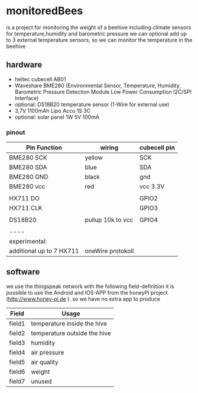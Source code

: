 # monitoredBees 
is a project for monitoring the weight of a beehive including climate sensors for temperature,humidity and barometric pressure 
we can optional add up to 3 external temperature sensors, so we can monitor the temperature in the beehive

## hardware
- heltec cubecell AB01 
- Waveshare BME280 (Environmental Sensor, Temperature, Humidity, Barometric Pressure Detection Module Low Power Consumption I2C/SPI Interface)
- optional:  DS18B20 temperature sensor (1-Wire for external use) 
- 3,7V 1100mAh Lipo Accu 1S 3C
- optional: solar panel 1W 5V 100mA

### pinout

|Pin Function |  wiring | cubecell pin |
|----|----|----|
|BME280 SCK | yellow | SCK |
|BME280 SDA | blue | SDA |
|BME280 GND | black | gnd |
|BME280 vcc | red | vcc 3.3V |
|    |    |    |
|HX711 DO|   |  GPIO2 |
|HX711 CLK|   |  GPIO3 |
|    |    |    |
| DS18B20 | pullup 10k to vcc | GPIO4 |
|    |    |    |
|----|
| experimental: |
|additional up to 7 HX711| oneWire protokoll| |
## software
we use the thingspeak network 
with the following field-definition it is possible to use the Android and IOS-APP from the honeyPi project (http://www.honey-pi.de ). so we have no extra app to produce     

| Field | Usage |
| ---- | ---- |
| field1 | temperature inside the hive |
| field2 | temperature outside the hive |
| field3 | humidity |
| field4 | air pressure |
| field5 | air quality |
| field6 | weight |
| field7 | unused |
